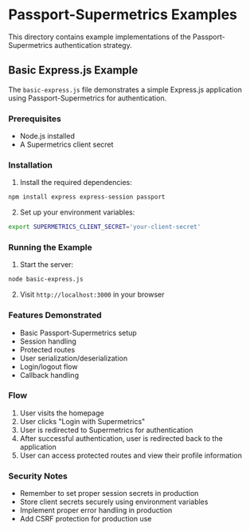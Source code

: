 # Passport-Supermetrics Examples

This directory contains example implementations of the Passport-Supermetrics authentication strategy.

## Basic Express.js Example

The `basic-express.js` file demonstrates a simple Express.js application using Passport-Supermetrics for authentication.

### Prerequisites

- Node.js installed
- A Supermetrics client secret

### Installation

1. Install the required dependencies:

```bash
npm install express express-session passport
```

2. Set up your environment variables:

```bash
export SUPERMETRICS_CLIENT_SECRET='your-client-secret'
```

### Running the Example

1. Start the server:

```bash
node basic-express.js
```

2. Visit `http://localhost:3000` in your browser

### Features Demonstrated

- Basic Passport-Supermetrics setup
- Session handling
- Protected routes
- User serialization/deserialization
- Login/logout flow
- Callback handling

### Flow

1. User visits the homepage
2. User clicks "Login with Supermetrics"
3. User is redirected to Supermetrics for authentication
4. After successful authentication, user is redirected back to the application
5. User can access protected routes and view their profile information

### Security Notes

- Remember to set proper session secrets in production
- Store client secrets securely using environment variables
- Implement proper error handling in production
- Add CSRF protection for production use
